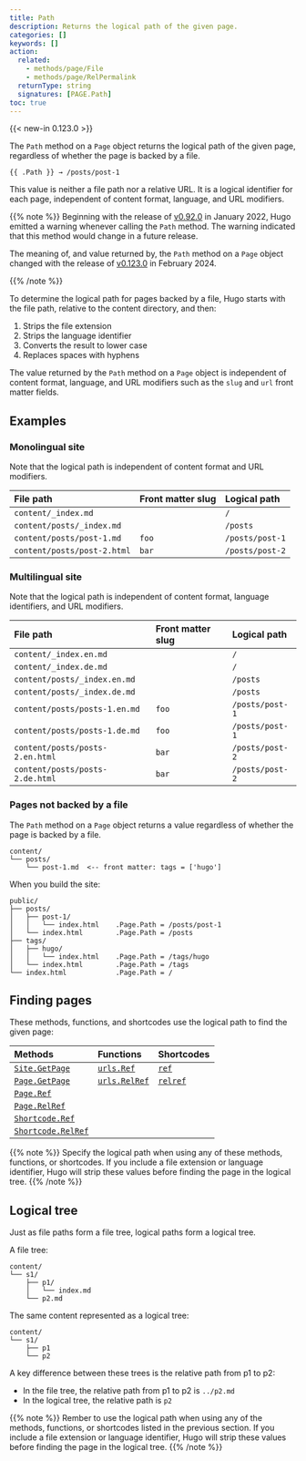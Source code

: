 ```yaml
---
title: Path
description: Returns the logical path of the given page.
categories: []
keywords: []
action:
  related:
    - methods/page/File
    - methods/page/RelPermalink
  returnType: string
  signatures: [PAGE.Path]
toc: true
---
```


{{< new-in 0.123.0 >}}

The `Path` method on a `Page` object returns the logical path of the given page, regardless of whether the page is backed by a file.

[logical path]: /getting-started/glossary#logical-path

```go-html-template
{{ .Path }} → /posts/post-1
```

This value is neither a file path nor a relative URL. It is a logical identifier for each page, independent of content format, language, and URL modifiers.

{{% note %}}
Beginning with the release of [v0.92.0] in January 2022, Hugo emitted a warning whenever calling the `Path` method. The warning indicated that this method would change in a future release.

The meaning of, and value returned by, the `Path` method on a `Page` object changed with the release of [v0.123.0] in February 2024.

[v0.92.0]: https://github.com/gohugoio/hugo/releases/tag/v0.92.0
[v0.123.0]: https://github.com/gohugoio/hugo/releases/tag/v0.123.0
{{% /note %}}

To determine the logical path for pages backed by a file, Hugo starts with the file path, relative to the content directory, and then:

1. Strips the file extension
2. Strips the language identifier
3. Converts the result to lower case
4. Replaces spaces with hyphens

The value returned by the `Path` method on a `Page` object is independent of content format, language, and URL modifiers such as the `slug` and `url` front matter fields.

## Examples

### Monolingual site

Note that the logical path is independent of content format and URL modifiers.

File path|Front matter slug|Logical path
:--|:--|:--
`content/_index.md`||`/`
`content/posts/_index.md`||`/posts`
`content/posts/post-1.md`|`foo`|`/posts/post-1`
`content/posts/post-2.html`|`bar`|`/posts/post-2`

### Multilingual site

Note that the logical path is independent of content format, language identifiers, and URL modifiers.

File path|Front matter slug|Logical path
:--|:--|:--
`content/_index.en.md`||`/`
`content/_index.de.md`||`/`
`content/posts/_index.en.md`||`/posts`
`content/posts/_index.de.md`||`/posts`
`content/posts/posts-1.en.md`|`foo`|`/posts/post-1`
`content/posts/posts-1.de.md`|`foo`|`/posts/post-1`
`content/posts/posts-2.en.html`|`bar`|`/posts/post-2`
`content/posts/posts-2.de.html`|`bar`|`/posts/post-2`

### Pages not backed by a file

The `Path` method on a `Page` object returns a value regardless of whether the page is backed by a file.

```text
content/
└── posts/
    └── post-1.md  <-- front matter: tags = ['hugo']
```

When you build the site:

```text
public/
├── posts/
│   ├── post-1/
│   │   └── index.html    .Page.Path = /posts/post-1
│   └── index.html        .Page.Path = /posts
├── tags/
│   ├── hugo/
│   │   └── index.html    .Page.Path = /tags/hugo
│   └── index.html        .Page.Path = /tags
└── index.html            .Page.Path = /
```

## Finding pages

These methods, functions, and shortcodes use the logical path to find the given page:

Methods|Functions|Shortcodes
:--|:--|:--
[`Site.GetPage`]|[`urls.Ref`]|[`ref`]
[`Page.GetPage`]|[`urls.RelRef`]|[`relref`]
[`Page.Ref`]||
[`Page.RelRef`]||
[`Shortcode.Ref`]||
[`Shortcode.RelRef`]||

[`urls.Ref`]: functions/urls/ref/
[`urls.RelRef`]: /functions/urls/relref/
[`Page.GetPage`]: /methods/page/getpage/
[`Site.GetPage`]: /methods/site/getpage/
[`ref`]: /content-management/shortcodes/#ref
[`relref`]: /content-management/shortcodes/#relref
[`Page.Ref`]: /methods/page/ref/
[`Page.RelRef`]: /methods/page/relref/
[`Shortcode.Ref`]: /methods/shortcode/ref
[`Shortcode.RelRef`]: /methods/shortcode/relref

{{% note %}}
Specify the logical path when using any of these methods, functions, or shortcodes. If you include a file extension or language identifier, Hugo will strip these values before finding the page in the logical tree.
{{% /note %}}


## Logical tree

Just as file paths form a file tree, logical paths form a logical tree.

A file tree:

```text
content/
└── s1/
    ├── p1/
    │   └── index.md 
    └── p2.md
```

The same content represented as a logical tree:

```text
content/
└── s1/
    ├── p1
    └── p2 
```

A key difference between these trees is the relative path from p1 to p2:

- In the file tree, the relative path from p1 to p2 is `../p2.md`
- In the logical tree, the relative path is `p2`

{{% note %}}
Rember to use the logical path when using any of the methods, functions, or shortcodes listed in the previous section. If you include a file extension or language identifier, Hugo will strip these values before finding the page in the logical tree.
{{% /note %}}

